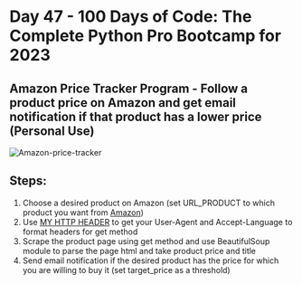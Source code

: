 # Day 47 - 100 Days of Code: The Complete Python Pro Bootcamp for 2023

## Amazon Price Tracker Program - Follow a product price on Amazon and get email notification if that product has a lower price (Personal Use)

![Amazon-price-tracker](https://mrhsridgereview.org/wp-content/uploads/2020/12/Amazon-Cart-Photo-900x657.jpg)

## Steps:
1. Choose a desired product on Amazon (set URL_PRODUCT to which product you want from [Amazon](https://www.amazon.com/))
2. Use [MY HTTP  HEADER](https://myhttpheader.com/) to get your User-Agent and Accept-Language to format headers for get method
3. Scrape the product page using get method and use BeautifulSoup module to parse the page html and take product price and title
4. Send email notification if the desired product has the price for which you are willing to buy it (set target_price as a threshold)
